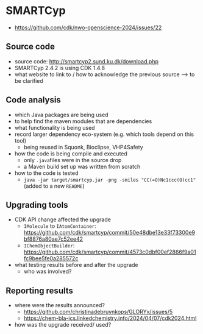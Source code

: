 # SMARTCyp

* https://github.com/cdk/nwo-openscience-2024/issues/22

## Source code
* source code: http://smartcyp2.sund.ku.dk/download.php
* SMARTCyp 2.4.2 is using CDK 1.4.8
* what website to link to / how to acknowledge the previous source --> to be clarified

## Code analysis
* which Java packages are being used
* to help find the maven modules that are dependencies
* what functionality is being used
* record larger dependency eco-system (e.g. which tools depend on this tool)
  * being reused in Squonk, Bioclipse, VHP4Safety
* how the code is being compile and executed
  * only `.java`files were in the source drop
  * a Maven build set up was written from scratch
* how to the code is tested
  * `java -jar target/smartcyp.jar -png -smiles "CC(=O)Nc1ccc(O)cc1"` (added to a new `README`)

## Upgrading tools
* CDK API change affected the upgrade
  * `IMolecule` to `IAtomContainer`: https://github.com/cdk/smartcyp/commit/50e48dbe13e33f73300e9bf8876a80ae7c52ee42
  *  `IChemObjectBuilder`: https://github.com/cdk/smartcyp/commit/4573c0dbf00ef2866f9a01fc9bee5fe0a285572c
* what testing results before and after the upgrade
  * who was involved?

## Reporting results
* where were the results announced?
  * https://github.com/christinadebruynkops/GLORYx/issues/5
  * https://chem-bla-ics.linkedchemistry.info/2024/04/07/cdk2024.html
* how was the upgrade received/ used?

  
